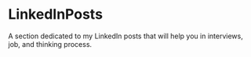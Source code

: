 # LinkedInPosts
A section dedicated to my LinkedIn posts that will help you in interviews, job, and thinking process.
